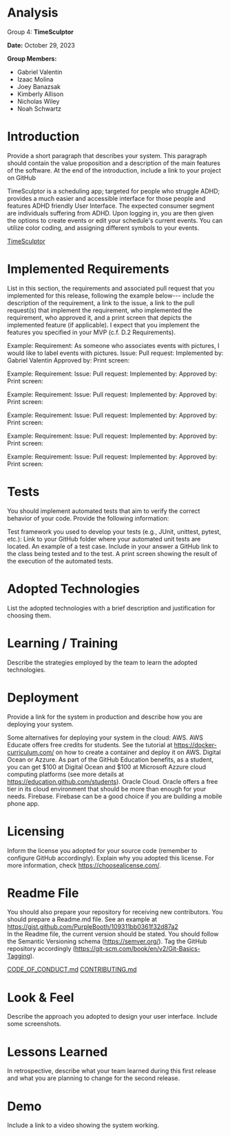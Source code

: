 # Analysis

Group 4: **TimeSculptor**

**Date:** October 29, 2023

**Group Members:**

- Gabriel Valentin
- Izaac Molina
- Joey Banazsak
- Kimberly Allison
- Nicholas Wiley
- Noah Schwartz

# Introduction

Provide a short paragraph that describes your system. This paragraph should contain the value proposition and a description of the main features of the software. 
At the end of the introduction, include a link to your project on GitHub

TimeSculptor is a scheduling app; targeted for people who struggle ADHD; provides a much easier and accessible interface for those people and features ADHD friendly User Interface. The expected consumer segment are individuals suffering from ADHD. Upon logging in, you are then given the options to create events or edit your schedule's current events. You can utilize color coding, and assigning different symbols to your events. 

[TimeSculptor](https://github.com/nickw409/TimeSculptor)

# Implemented Requirements

List in this section, the requirements and associated pull request that you implemented for this release, following the example below---
include the description of the requirement, a link to the issue, a link to the pull request(s) that implement the requirement, who implemented the requirement, 
who approved it, and a print screen that depicts the implemented feature (if applicable). I expect that you implement the features you specified in your MVP (c.f. D.2 Requirements).

Example:
Requirement: As someone who associates events with pictures, I would like to label events with pictures. 
Issue: <link to your GitHub issue>
Pull request: 
Implemented by: Gabriel Valentin
Approved by: 
Print screen: 

Example:
Requirement:
Issue: <link to your GitHub issue>
Pull request: 
Implemented by: 
Approved by: 
Print screen: 

Example:
Requirement:
Issue: <link to your GitHub issue>
Pull request: 
Implemented by: 
Approved by: 
Print screen: 

Example:
Requirement:
Issue: <link to your GitHub issue>
Pull request: 
Implemented by: 
Approved by: 
Print screen: 

Example:
Requirement:
Issue: <link to your GitHub issue>
Pull request: 
Implemented by: 
Approved by: 
Print screen: 

Example:
Requirement:
Issue: <link to your GitHub issue>
Pull request: 
Implemented by: 
Approved by: 
Print screen: 

# Tests

You should implement automated tests that aim to verify the correct behavior of your code. Provide the following information:

Test framework you used to develop your tests (e.g., JUnit, unittest, pytest, etc.):
Link to your GitHub folder where your automated unit tests are located.
An example of a test case. Include in your answer a GitHub link to the class being tested and to the test.
A print screen showing the result of the execution of the automated tests. 

# Adopted Technologies

List the adopted technologies with a brief description and justification for choosing them.

# Learning / Training

Describe the strategies employed by the team to learn the adopted technologies. 

# Deployment

Provide a link for the system in production and describe how you are deploying your system. 

Some alternatives for deploying your system in the cloud: 
AWS. AWS Educate offers free credits for students. See the tutorial at https://docker-curriculum.com/ on how to create a container and deploy it on AWS. 
Digital Ocean or Azzure. As part of the GitHub Education benefits, as a student, you can get $100 at Digital Ocean and $100 at Microsoft Azzure cloud computing platforms (see more details at https://education.github.com/students).
Oracle Cloud. Oracle offers a free tier in its cloud environment that should be more than enough for your needs.
Firebase. Firebase can be a good choice if you are building a mobile phone app. 

# Licensing

Inform the license you adopted for your source code (remember to configure GitHub accordingly). Explain why you adopted this license. For more information, check https://choosealicense.com/.

# Readme File

You should also prepare your repository for receiving new contributors. You should prepare a Readme.md file. See an example at https://gist.github.com/PurpleBooth/109311bb0361f32d87a2   
In the Readme file, the current version should be stated. You should follow the Semantic Versioning schema (https://semver.org/). Tag the GitHub repository accordingly (https://git-scm.com/book/en/v2/Git-Basics-Tagging). 

[CODE_OF_CONDUCT.md](https://github.com/nickw409/TimeSculptor/blob/main/CODE_OF_CONDUCT.md)
[CONTRIBUTING.md](https://github.com/nickw409/TimeSculptor/blob/main/CONTRIBUTING.md)

# Look & Feel

Describe the approach you adopted to design your user interface. Include some screenshots.

# Lessons Learned

In retrospective, describe what your team learned during this first release and what you are planning to change for the second release. 

# Demo

Include a link to a video showing the system working.
